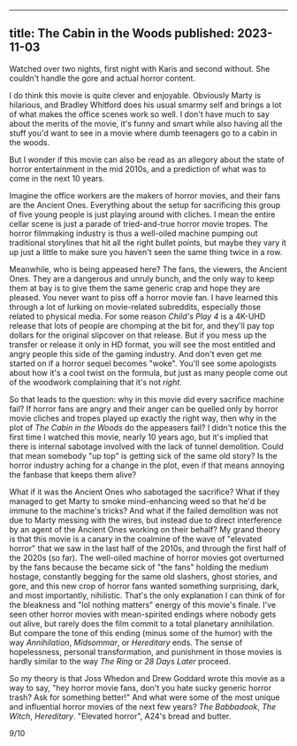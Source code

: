 ----
title: The Cabin in the Woods
published: 2023-11-03
----

Watched over two nights, first night with Karis and second without. She couldn't handle the gore and actual horror content.

I do think this movie is quite clever and enjoyable. Obviously Marty is hilarious, and Bradley Whitford does his usual smarmy self and brings a lot of what makes the office scenes work so well. I don't have much to say about the merits of the movie, it's funny and smart while also having all the stuff you'd want to see in a movie where dumb teenagers go to a cabin in the woods.

But I wonder if this movie can also be read as an allegory about the state of horror entertainment in the mid 2010s, and a prediction of what was to come in the next 10 years.

Imagine the office workers are the makers of horror movies, and their fans are the Ancient Ones. Everything about the setup for sacrificing this group of five young people  is just playing around with cliches. I mean the entire cellar scene is just a parade of tried-and-true horror movie tropes. The horror filmmaking industry is thus a well-oiled machine pumping out traditional storylines that hit all the right bullet points, but maybe they vary it up just a little to make sure you haven't seen the same thing twice in a row.

Meanwhile, who is being appeased here? The fans, the viewers, the Ancient Ones. They are a dangerous and unruly bunch, and the only way to keep them at bay is to give them the same generic crap and hope they are pleased. You never want to piss off a horror movie fan. I have learned this through a lot of lurking on movie-related subreddits, especially those related to physical media. For some reason _Child's Play 4_ is a 4K-UHD release that lots of people are chomping at the bit for, and they'll pay top dollars for the original slipcover on that release. But if you mess up the transfer or release it only in HD format, you will see the most entitled and angry people this side of the gaming industry. And don't even get me started on if a horror sequel becomes "woke". You'll see some apologists about how it's a cool twist on the formula, but just as many people come out of the woodwork complaining that it's not _right_.

So that leads to the question: why in this movie did every sacrifice machine fail? If horror fans are angry and their anger can be quelled only by horror movie cliches and tropes played up exactly the right way, then why in the plot of _The Cabin in the Woods_ do the appeasers fail? I didn't notice this the first time I watched this movie, nearly 10 years ago, but it's implied that there is internal sabotage involved with the lack of tunnel demolition. Could that mean somebody "up top" is getting sick of the same old story? Is the horror industry aching for a change in the plot, even if that means annoying the fanbase that keeps them alive?

What if it was the Ancient Ones who sabotaged the sacrifice? What if they managed to get Marty to smoke mind-enhancing weed so that he'd be immune to the machine's tricks? And what if the failed demolition was not due to Marty messing with the wires, but instead due to direct interference by an agent of the Ancient Ones working on their behalf?
My grand theory is that this movie is a canary in the coalmine of the wave of "elevated horror" that we saw in the last half of the 2010s, and through the first half of the 2020s (so far). The well-oiled machine of horror movies got overturned by the fans because the became sick of "the fans" holding the medium hostage, constantly begging for the same old slashers, ghost stories, and gore, and this new crop of horror fans wanted something surprising, dark, and most importantly, nihilistic. That's the only explanation I can think of for the bleakness and "lol nothing matters" energy of this movie's finale. I've seen other horror movies with mean-spirited endings where nobody gets out alive, but rarely does the film commit to a total planetary annihilation. But compare the tone of this ending (minus some of the humor) with the way _Annihilation_, _Midsommar_, or _Hereditary_ ends. The sense of hopelessness, personal transformation, and punishment in those movies is hardly similar to the way _The Ring_ or _28 Days Later_ proceed.

So my theory is that Joss Whedon and Drew Goddard wrote this movie as a way to say, "hey horror movie fans, don't you hate sucky generic horror trash? Ask for something better!" And what were some of the most unique and influential horror movies of the next few years? _The Babbadook_, _The Witch_, _Hereditary_. "Elevated horror", A24's bread and butter.

9/10

